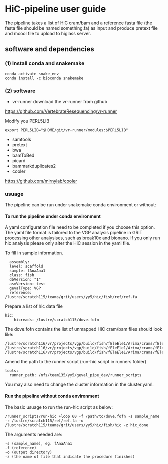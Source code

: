 # HiC-pipeline user guide

The pipeline takes a list of HiC cram/bam and a reference fasta file (the fasta file should be named something.fa) as input and produce pretext file and mcool file to upload to higlass server.

## software and dependencies 

### (1) Install conda and snakemake
```
conda activate snake_env
conda install -c bioconda snakemake
```
### (2) software
* vr-runner
download the vr-runner from github

https://github.com/VertebrateResequencing/vr-runner

Modify you PERL5LIB
```
export PERL5LIB="$HOME/git/vr-runner/modules:$PERL5LIB"
```
* samtools
* pretext
* bwa
* bamToBed
* picard
* bammarkduplicates2
* cooler

https://github.com/mirnylab/cooler


### usuage
The pipeline can be run under snakemake conda environment or without:

#### To run the pipeline under conda environment
A yaml configuration file need to be completed if you choose this option. The yaml file format is tailored to the VGP analysis pipeline in GRIT processing other analysises, such as break10x and bionano. If you only run hic analysis please only alter the HiC session in the yaml file.

To fill in sample information.

```
  assembly:
  level: scaffold
  sample: fAnaAna1
  class: fish
  dbVersion: "1"
  asmVersion: test
  gevalType: VGP
  reference: /lustre/scratch115/teams/grit/users/yy5/hic/fish/ref/ref.fa
 ```
Prepare a list of hic data file

```
hic:
    hicreads: /lustre/scratch115/dove.fofn
```
The dove.fofn contains the list of unmapped HiC cram/bam files should look like:
```
/lustre/scratch116/vr/projects/vgp/build/fish/fEleEle1/Arima/crams/fEleEle1_ARIMA241127L002.cram
/lustre/scratch116/vr/projects/vgp/build/fish/fEleEle1/Arima/crams/fEleEle1_ARIMA241127L005.cram
/lustre/scratch116/vr/projects/vgp/build/fish/fEleEle1/Arima/crams/fEleEle1_ARIMA241127L007.cram
```
Amend the path to the runner script (run-hic script in runners folder)
```
tools:
  runner_path: /nfs/team135/yy5/geval_pipe_dev/runner_scripts
```
You may also need to change the cluster information in the cluster.yaml.

#### Run the pipeline without conda environment

The basic usuage to run the run-hic script as below:
```
/runner_scripts/run-hic +loop 60 -f /path/to/dove.fofn -s sample_name -r /lustre/scratch115/ref/ref.fa -o /lustre/scratch115/teams/grit/users/yy5/hic/fish/hic -z hic_done
```

The arguments needed are:

```
-s (sample_name), eg. fAnaAna1
-f (reference)
-o (output directory)
-z (the name of file that indicate the procedure finishes)
```
